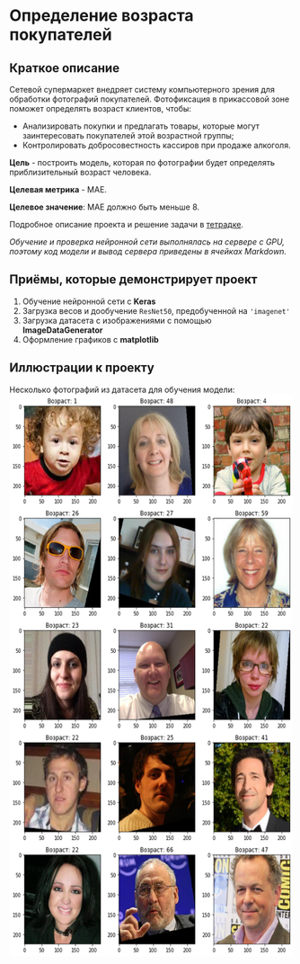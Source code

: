 # Определение возраста покупателей

## Краткое описание
Сетевой супермаркет внедряет систему компьютерного зрения для обработки фотографий покупателей. 
Фотофиксация в прикассовой зоне поможет определять возраст клиентов, чтобы:
- Анализировать покупки и предлагать товары, которые могут заинтересовать покупателей этой возрастной группы;
- Контролировать добросовестность кассиров при продаже алкоголя.

**Цель** - построить модель, которая по фотографии будет определять приблизительный возраст человека.

**Целевая метрика** - MAE.

**Целевое значение**: MAE должно быть меньше 8.

Подробное описание проекта и решение задачи в 
[тетрадке](/14%20Компьютерное%20зрение/Определение%20возраста%20покупателей.ipynb).

*Обучение и проверка нейронной сети выполнялась на сервере с GPU, поэтому код модели и вывод сервера
приведены в ячейках Markdown.*


## Приёмы, которые демонстрирует проект
1. Обучение нейронной сети с **Keras**
2. Загрузка весов и дообучение `ResNet50`, предобученной на `'imagenet'`
3. Загрузка датасета с изображениями с помощью **ImageDataGenerator**
4. Оформление графиков с **matplotlib**


## Иллюстрации к проекту
Несколько фотографий из датасета для обучения модели:  
<img alt="Оценки качества предсказаний моеделей" src="/14%20Компьютерное%20зрение/images/0.png" height="1000">
